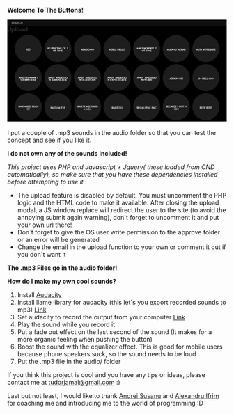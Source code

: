 **Welcome To The Buttons!**

![alt text](buttons.jpg)

I put a couple of .mp3 sounds in the audio folder so that you can test the concept and see if you like it.

**I do not own any of the sounds included!**

*This project uses PHP and Javascript + Jquery( these loaded from CND automatically), so make sure that you have these dependencies installed before attempting to use it*

 - The upload feature is disabled by default. You must uncomment the PHP logic and the HTML code to make it available. After closing the upload modal, a JS window.replace will redirect the user to the site (to avoid the annoying submit again warning), don`t forget to uncomment it and put your own url there!
 - Don`t forget to give the OS user write permission to the approve folder or an error will be generated
 - Change the email in the upload function to your own or comment it out if you don`t want it
 
**The .mp3 Files go in the audio folder!**

**How do I make my own cool sounds?**

1. Install [Audacity](http://www.audacityteam.org/) 
2. Install llame library for audacity (this let`s you export recorded sounds to mp3) [Link](http://old.audacityteam.org/help/faq_i18n?s=install&i=lame-mp3&lang=hu)
3. Set audacity to record the output from your computer [Link](http://manual.audacityteam.org/man/tutorial_recording_computer_playback_on_windows.html)
4. Play the sound while you record it
5. Put a fade out effect on the last second of the sound (It makes for a more organic feeling when pushing the button)
6. Boost the sound with the equalizer effect. This is good for mobile users because phone speakers suck, so the sound needs to be loud
7. Put the .mp3 file in the audio/ folder

If you think this project is cool and you have any tips or ideas, please contact me at tudorjamal@gmail.com :)

Last but not least, I would like to thank [Andrei Susanu](https://github.com/andreisusanu) and [Alexandru Ifrim](https://github.com/aifrim) for coaching me and introducing me to the world of programming :D

